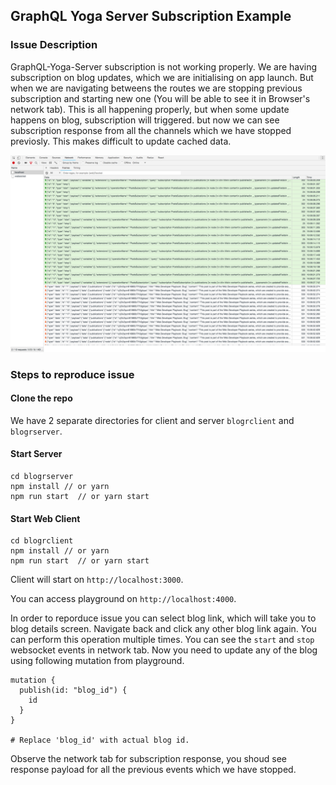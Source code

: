 ## GraphQL Yoga Server Subscription Example

### Issue Description

GraphQL-Yoga-Server subscription is not working properly. We are having subscription on blog updates, which we are initialising on app launch. But when we are navigating betweens the routes we are stopping previous subscription and starting new one (You will be able to see it in Browser's network tab). This is all happening properly, but when some update happens on blog, subscription will triggered. but now we can see subscription response from all the channels which we have stopped previosly. This makes difficult to update cached data.

![Network tab Screen Shot](subscription_network_requests.png "Request")

### Steps to reproduce issue

#### Clone the repo
  
We have 2 separate directories for client and server ```blogrclient``` and ```blogrserver```.

#### Start Server

```
cd blogrserver
npm install // or yarn
npm run start  // or yarn start
```

#### Start Web Client

```
cd blogrclient
npm install // or yarn
npm run start  // or yarn start
```

Client will start on ```http://localhost:3000```.

You can access playground on ```http://localhost:4000```.

In order to reporduce issue you can select blog link, which will take you to blog details screen. Navigate back and click any other blog link again. You can perform this operation multiple times. You can see the ``start`` and ``stop`` websocket events in network tab. Now you need to update any of the blog using following mutation from playground.

```
mutation {
  publish(id: "blog_id") {
    id
  }
}

# Replace 'blog_id' with actual blog id.
```

Observe the network tab for subscription response, you shoud see response payload for all the previous events which we have stopped.
